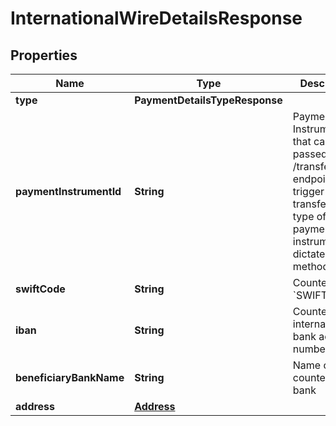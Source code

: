 

# InternationalWireDetailsResponse


## Properties

| Name | Type | Description | Notes |
|------------ | ------------- | ------------- | -------------|
|**type** | **PaymentDetailsTypeResponse** |  |  |
|**paymentInstrumentId** | **String** | Payment Instrument ID that can be passed to the /transfers endpoint to trigger a transfer. The type of the payment instrument dictates the method.  |  |
|**swiftCode** | **String** | Counterparty&#39;s &#x60;SWIFT&#x60; code |  |
|**iban** | **String** | Counterparty&#39;s international bank account number |  |
|**beneficiaryBankName** | **String** | Name of counterparty&#39;s bank |  [optional] |
|**address** | [**Address**](Address.md) |  |  |



